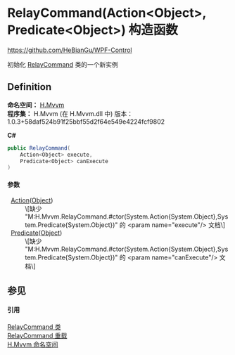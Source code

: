 # RelayCommand(Action&lt;Object&gt;, Predicate&lt;Object&gt;) 构造函数
https://github.com/HeBianGu/WPF-Control

初始化 <a href="a53e5922-4e8f-c983-39e5-ae7072e4015a">RelayCommand</a> 类的一个新实例



## Definition
**命名空间：** <a href="2171cdff-f9c4-6682-6b3e-a29f9cee4c25">H.Mvvm</a>  
**程序集：** H.Mvvm (在 H.Mvvm.dll 中) 版本：1.0.3+58daf524b91f25bbf55d2f64e549e4224fcf9802

**C#**
``` C#
public RelayCommand(
	Action<Object> execute,
	Predicate<Object> canExecute
)
```



#### 参数
<dl><dt>  <a href="https://learn.microsoft.com/dotnet/api/system.action-1" target="_blank" rel="noopener noreferrer">Action</a>(<a href="https://learn.microsoft.com/dotnet/api/system.object" target="_blank" rel="noopener noreferrer">Object</a>)</dt><dd>\[缺少 "M:H.Mvvm.RelayCommand.#ctor(System.Action{System.Object},System.Predicate{System.Object})" 的 &lt;param name="execute"/&gt; 文档\]</dd><dt>  <a href="https://learn.microsoft.com/dotnet/api/system.predicate-1" target="_blank" rel="noopener noreferrer">Predicate</a>(<a href="https://learn.microsoft.com/dotnet/api/system.object" target="_blank" rel="noopener noreferrer">Object</a>)</dt><dd>\[缺少 "M:H.Mvvm.RelayCommand.#ctor(System.Action{System.Object},System.Predicate{System.Object})" 的 &lt;param name="canExecute"/&gt; 文档\]</dd></dl>

## 参见


#### 引用
<a href="a53e5922-4e8f-c983-39e5-ae7072e4015a">RelayCommand 类</a>  
<a href="230871fc-3b78-f250-c828-249294ce61d0">RelayCommand 重载</a>  
<a href="2171cdff-f9c4-6682-6b3e-a29f9cee4c25">H.Mvvm 命名空间</a>  
